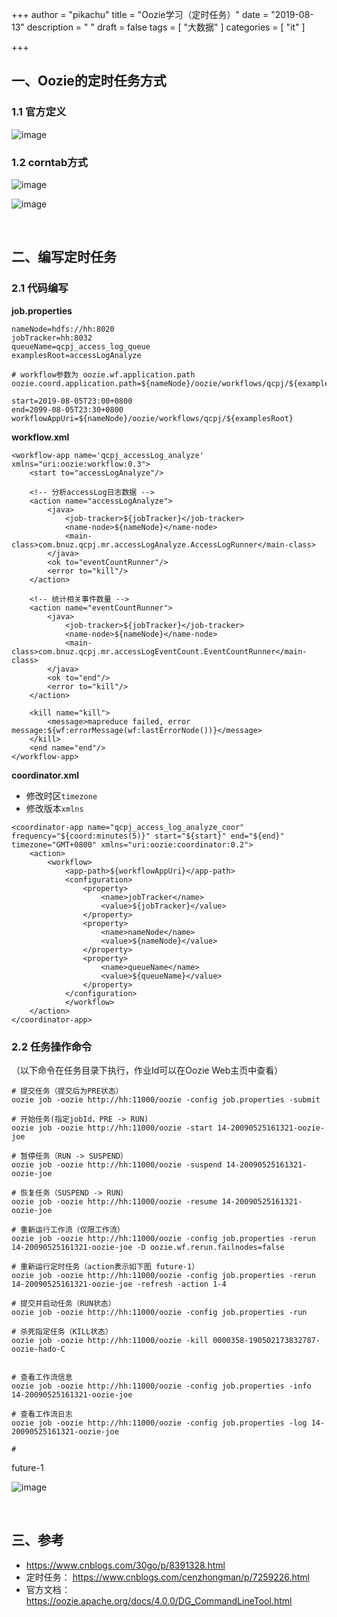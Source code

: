 +++
author = "pikachu"
title = "Oozie学习（定时任务）"
date = "2019-08-13"
description = " "
draft = false
tags = [
    "大数据"
]
categories = [
    "it"
]

+++



## 一、Oozie的定时任务方式

### 1.1 官方定义

![image](https://user-images.githubusercontent.com/38284818/62443388-53759f80-b78d-11e9-8e8d-e3cd9f16227c.png)


### 1.2 corntab方式

![image](https://user-images.githubusercontent.com/38284818/62443589-d72f8c00-b78d-11e9-9935-e1b8d103e331.png)

![image](https://user-images.githubusercontent.com/38284818/62443622-ef071000-b78d-11e9-9f77-75cab0326c85.png)


&nbsp;

## 二、编写定时任务

### 2.1 代码编写

**job.properties**
```
nameNode=hdfs://hh:8020
jobTracker=hh:8032
queueName=qcpj_access_log_queue
examplesRoot=accessLogAnalyze

# workflow参数为 oozie.wf.application.path
oozie.coord.application.path=${nameNode}/oozie/workflows/qcpj/${examplesRoot}

start=2019-08-05T23:00+0800
end=2099-08-05T23:30+0800
workflowAppUri=${nameNode}/oozie/workflows/qcpj/${examplesRoot}

```

**workflow.xml**
```
<workflow-app name='qcpj_accessLog_analyze' xmlns="uri:oozie:workflow:0.3">
    <start to="accessLogAnalyze"/>

    <!-- 分析accessLog日志数据 -->
    <action name="accessLogAnalyze">
        <java>
            <job-tracker>${jobTracker}</job-tracker>
            <name-node>${nameNode}</name-node>
            <main-class>com.bnuz.qcpj.mr.accessLogAnalyze.AccessLogRunner</main-class>
        </java>
        <ok to="eventCountRunner"/>
        <error to="kill"/>
    </action>

    <!-- 统计相关事件数量 -->
    <action name="eventCountRunner">
        <java>
            <job-tracker>${jobTracker}</job-tracker>
            <name-node>${nameNode}</name-node>
            <main-class>com.bnuz.qcpj.mr.accessLogEventCount.EventCountRunner</main-class>
        </java>
        <ok to="end"/>
        <error to="kill"/>
    </action>

    <kill name="kill">
        <message>mapreduce failed, error message:${wf:errorMessage(wf:lastErrorNode())}</message>
    </kill>
    <end name="end"/>
</workflow-app>

```

**coordinator.xml**

- 修改时区`timezone`
- 修改版本`xmlns`
```
<coordinator-app name="qcpj_access_log_analyze_coor" frequency="${coord:minutes(5)}" start="${start}" end="${end}" timezone="GMT+0800" xmlns="uri:oozie:coordinator:0.2">
	<action>
		<workflow>
            <app-path>${workflowAppUri}</app-path>
			<configuration>
				<property>
					<name>jobTracker</name>
					<value>${jobTracker}</value>
                </property>
                <property>
                    <name>nameNode</name>
                    <value>${nameNode}</value>
				</property>
				<property>
					<name>queueName</name>
					<value>${queueName}</value>
				</property>
			</configuration>
     		</workflow>
	</action>
</coordinator-app>
```


### 2.2 任务操作命令

（以下命令在任务目录下执行，作业Id可以在Oozie Web主页中查看）
```
# 提交任务（提交后为PRE状态）
oozie job -oozie http://hh:11000/oozie -config job.properties -submit

# 开始任务(指定jobId，PRE -> RUN)
oozie job -oozie http://hh:11000/oozie -start 14-20090525161321-oozie-joe

# 暂停任务（RUN -> SUSPEND）
oozie job -oozie http://hh:11000/oozie -suspend 14-20090525161321-oozie-joe

# 恢复任务（SUSPEND -> RUN）
oozie job -oozie http://hh:11000/oozie -resume 14-20090525161321-oozie-joe

# 重新运行工作流（仅限工作流）
oozie job -oozie http://hh:11000/oozie -config job.properties -rerun 14-20090525161321-oozie-joe -D oozie.wf.rerun.failnodes=false

# 重新运行定时任务（action表示如下图 future-1）
oozie job -oozie http://hh:11000/oozie -config job.properties -rerun 14-20090525161321-oozie-joe -refresh -action 1-4

# 提交并启动任务（RUN状态）
oozie job -oozie http://hh:11000/oozie -config job.properties -run

# 杀死指定任务（KILL状态）
oozie job -oozie http://hh:11000/oozie -kill 0000358-190502173832787-oozie-hado-C


# 查看工作流信息
oozie job -oozie http://hh:11000/oozie -config job.properties -info 14-20090525161321-oozie-joe

# 查看工作流日志
oozie job -oozie http://hh:11000/oozie -config job.properties -log 14-20090525161321-oozie-joe

# 
```

future-1

![image](https://user-images.githubusercontent.com/38284818/62447540-34c8d600-b798-11e9-908b-71936e6c46c3.png)

&nbsp;

## 三、参考

- https://www.cnblogs.com/30go/p/8391328.html
- 定时任务： https://www.cnblogs.com/cenzhongman/p/7259226.html
- 官方文档： https://oozie.apache.org/docs/4.0.0/DG_CommandLineTool.html